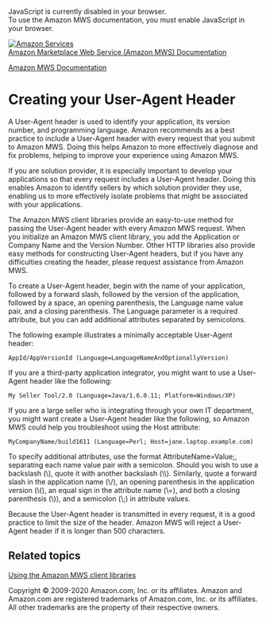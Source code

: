 <div id="MWSDX_noscript">

JavaScript is currently disabled in your browser.  
To use the Amazon MWS documentation, you must enable JavaScript in your
browser.

</div>

<div id="MWSDX_divtop">

[![Amazon
Services](https://images-na.ssl-images-amazon.com/images/G/08/mwsportal/fr_FR/amazonservices.gif "Amazon Services")](http://services.amazon.fr)  
<span id="MWSDX_titlebar">[Amazon Marketplace Web Service (Amazon MWS)
Documentation](https://developer.amazonservices.fr/gp/mws/docs.html)</span>

</div>

<div id="MWSDX_divbottom">

<div id="MWSDX_divleft">

<div id="MWSDX_toc">

</div>

</div>

<div id="MWSDX_divright">

<div id="MWSDX_content">

<span id="MWSDX_breadcrumbs">[Amazon MWS
Documentation](https://developer.amazonservices.fr/gp/mws/docs.html)</span>

Creating your User-Agent Header
===============================

<div class="body">

A User-Agent header is used to identify your application, its version
number, and programming language. Amazon recommends as a best practice
to include a User-Agent header with every request that you submit to
<span class="ph">Amazon MWS</span>. Doing this helps Amazon to more
effectively diagnose and fix problems, helping to improve your
experience using <span class="ph">Amazon MWS</span>.

If you are solution provider, it is especially important to develop your
applications so that every request includes a User-Agent header. Doing
this enables Amazon to identify sellers by which solution provider they
use, enabling us to more effectively isolate problems that might be
associated with your applications.

The <span class="ph">Amazon MWS</span> client libraries provide an
easy-to-use method for passing the User-Agent header with every <span
class="ph">Amazon MWS</span> request. When you initialize an <span
class="ph">Amazon MWS</span> client library, you add the Application or
Company Name and the Version Number. Other HTTP libraries also provide
easy methods for constructing User-Agent headers, but if you have any
difficulties creating the header, please request assistance from <span
class="ph">Amazon MWS</span>.

To create a User-Agent header, begin with the name of your application,
followed by a forward slash, followed by the version of the application,
followed by a space, an opening parenthesis, the Language name value
pair, and a closing parenthesis. The Language parameter is a required
attribute, but you can add additional attributes separated by
semicolons.

The following example illustrates a minimally acceptable User-Agent
header:

    AppId/AppVersionId (Language=LanguageNameAndOptionallyVersion)

If you are a third-party application integrator, you might want to use a
User-Agent header like the following:

    My Seller Tool/2.0 (Language=Java/1.6.0.11; Platform=Windows/XP)

If you are a large seller who is integrating through your own IT
department, you might want create a User-Agent header like the
following, so <span class="ph">Amazon MWS</span> could help you
troubleshoot using the Host attribute:

    MyCompanyName/build1611 (Language=Perl; Host=jane.laptop.example.com)

To specify additional attributes, use the format AttributeName=Value;,
separating each name value pair with a semicolon. Should you wish to use
a backslash (\\), quote it with another backslash (\\\\). Similarly,
quote a forward slash in the application name (\\/), an opening
parenthesis in the application version (\\(), an equal sign in the
attribute name (\\=), and both a closing parenthesis (\\)), and a
semicolon (\\;) in attribute values.

Because the User-Agent header is transmitted in every request, it is a
good practice to limit the size of the header. <span class="ph">Amazon
MWS</span> will reject a User-Agent header if it is longer than 500
characters.

</div>

<div id="RelatedTopics" class="topic nested1">

Related topics
--------------

<div class="body">

<a href="DG_ClientLibraries.md" class="xref">Using the Amazon MWS client libraries</a>

</div>

</div>

<div id="MWSDX_footer">

Copyright © 2009-2020 Amazon.com, Inc. or its affiliates. Amazon and
Amazon.com are registered trademarks of Amazon.com, Inc. or its
affiliates. All other trademarks are the property of their respective
owners.

</div>

</div>

</div>

<div style="clear: both;">

</div>

</div>
